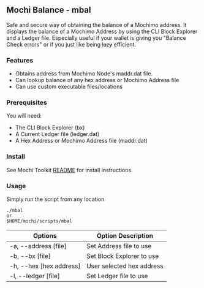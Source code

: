 ## Mochi Balance - mbal
Safe and secure way of obtaining the balance of a Mochimo address. It displays the balance of a Mochimo Address by using the CLI Block Explorer and a Ledger file. Especially useful if your wallet is giving you "Balance Check errors" or if you just like being ~~lazy~~ efficient.

### Features
 - Obtains address from Mochimo Node's maddr.dat file.
 - Can lookup balance of any hex address or Mochimo Address file
 - Can use custom executable files/locations

### Prerequisites
You will need:
 - The CLI Block Explorer (bx)
 - A Current Ledger file (ledger.dat)
 - A Hex Address or Mochimo Address file (maddr.dat)

### Install
See Mochi Toolkit [README](README.md) for install instructions.

### Usage
Simply run the script from any location
```
./mbal
or
$HOME/mochi/scripts/mbal
```

| Options | Option Description |
| --- | --- |
| -a, --address [file] | Set Address file to use |
| -b, --bx [file] | Set Block Explorer to use |
| -h, --hex [hex address] | User selected hex address |
| -l, --ledger [file] | Set Ledger file to use |
